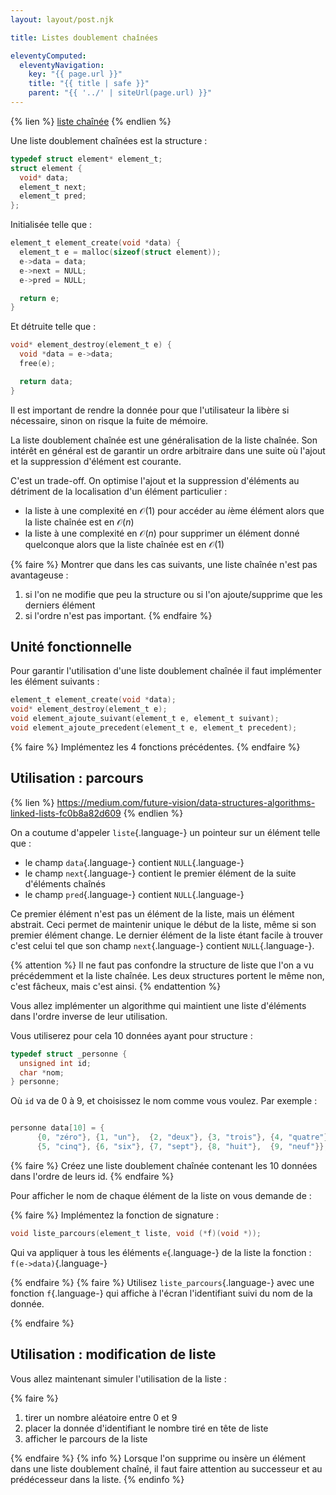 ```yaml
---
layout: layout/post.njk

title: Listes doublement chaînées

eleventyComputed:
  eleventyNavigation:
    key: "{{ page.url }}"
    title: "{{ title | safe }}"
    parent: "{{ '../' | siteUrl(page.url) }}"
---
```


{% lien %}
[liste chaînée](https://fr.wikipedia.org/wiki/Liste_cha%C3%AEn%C3%A9e)
{% endlien %}

Une liste doublement chaînées est la structure :

```c
typedef struct element* element_t;
struct element {
  void* data;
  element_t next;
  element_t pred;
};
```

Initialisée telle que :

```c
element_t element_create(void *data) {
  element_t e = malloc(sizeof(struct element));
  e->data = data;
  e->next = NULL;
  e->pred = NULL;

  return e;
}
```

Et détruite telle que :

```c
void* element_destroy(element_t e) {
  void *data = e->data;
  free(e);

  return data;
}
```

Il est important de rendre la donnée pour que l'utilisateur la libère si nécessaire, sinon on risque la fuite de mémoire.

La liste doublement chaînée est une généralisation de la liste chaînée. Son intérêt en général est de garantir un ordre arbitraire dans une suite où l'ajout et la suppression d'élément est courante.

C'est un trade-off. On optimise l'ajout et la suppression d'éléments au détriment de la localisation d'un élément particulier :

- la liste à une complexité en $\mathcal{O}(1)$ pour accéder au $i$ème élément alors que la liste chaînée est en $\mathcal{O}(n)$
- la liste à une complexité en $\mathcal{O}(n)$ pour supprimer un élément donné quelconque alors que la liste chaînée est en $\mathcal{O}(1)$

{% faire %}
Montrer que dans les cas suivants, une liste chaînée n'est pas avantageuse :

1. si l'on ne modifie que peu la structure ou si l'on ajoute/supprime que les derniers élément
2. si l'ordre n'est pas important.
{% endfaire %}

## Unité fonctionnelle

Pour garantir l'utilisation d'une liste doublement chaînée il faut implémenter les élément suivants :

```c
element_t element_create(void *data);
void* element_destroy(element_t e);
void element_ajoute_suivant(element_t e, element_t suivant);
void element_ajoute_precedent(element_t e, element_t precedent);
```

{% faire %}
Implémentez les 4 fonctions précédentes.
{% endfaire %}

## Utilisation : parcours

{% lien %}
<https://medium.com/future-vision/data-structures-algorithms-linked-lists-fc0b8a82d609>
{% endlien %}

On a coutume d'appeler `liste`{.language-} un pointeur sur un élément telle que :

- le champ `data`{.language-} contient `NULL`{.language-}
- le champ `next`{.language-} contient le premier élément de la suite d'éléments chaînés
- le champ `pred`{.language-} contient `NULL`{.language-}

Ce premier élément n'est pas un élément de la liste, mais un élément abstrait. Ceci permet de maintenir unique le début de la liste, même si son premier élément change. Le dernier élément de la liste étant facile à trouver c'est celui tel que son champ `next`{.language-} contient `NULL`{.language-}.

{% attention %}
Il ne faut pas confondre la structure de liste que l'on a vu précédemment et la liste chaînée. Les deux structures portent le même non, c'est fâcheux, mais c'est ainsi.
{% endattention %}

Vous allez implémenter un algorithme qui maintient une liste d'éléments dans l'ordre inverse de leur utilisation.

Vous utiliserez pour cela 10 données ayant pour structure :

```c
typedef struct _personne {
  unsigned int id;
  char *nom;
} personne;

```

Où `id` va de 0 à 9, et choisissez le nom comme vous voulez. Par exemple :

```c

personne data[10] = {
      {0, "zéro"}, {1, "un"},  {2, "deux"}, {3, "trois"}, {4, "quatre"},
      {5, "cinq"}, {6, "six"}, {7, "sept"}, {8, "huit"},  {9, "neuf"}};
```

{% faire %}
Créez une liste doublement chaînée contenant les 10 données dans l'ordre de leurs id.
{% endfaire %}

Pour afficher le nom de chaque élément de la liste on vous demande de :

{% faire %}
Implémentez la fonction de signature :

```c
void liste_parcours(element_t liste, void (*f)(void *));
```

Qui va appliquer à tous les éléments `e`{.language-} de la liste la fonction : `f(e->data)`{.language-}

{% endfaire %}
{% faire %}
Utilisez `liste_parcours`{.language-} avec une fonction `f`{.language-} qui affiche à l'écran l'identifiant suivi du nom de la donnée.

{% endfaire %}

## Utilisation : modification de liste

Vous allez maintenant simuler l'utilisation de la liste :

{% faire %}

1. tirer un nombre aléatoire entre 0 et 9
2. placer la donnée d'identifiant le nombre tiré en tête de liste
3. afficher le parcours de la liste

{% endfaire %}
{% info %}
Lorsque l'on supprime ou insère un élément dans une liste doublement chaîné, il faut faire attention au successeur et au prédécesseur dans la liste.
{% endinfo %}
